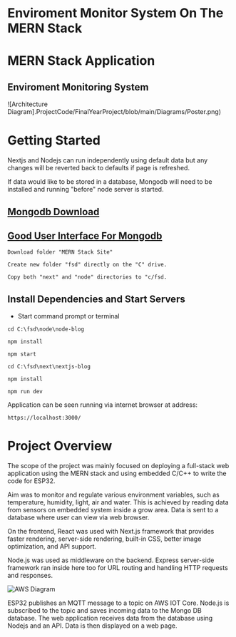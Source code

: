# Enviroment Monitor System On The MERN Stack
# MERN Stack Application 
## Enviroment Monitoring System 

![Architecture Diagram].ProjectCode/FinalYearProject/blob/main/Diagrams/Poster.png)

# Getting Started

Nextjs and Nodejs can run independently using default data but any changes will be reverted back to defaults if page is refreshed. 

If data would like to be stored in a database, Mongodb will need to be installed and running "before" node server is started.

## [Mongodb Download](https://www.mongodb.com/try/download/community)

## [Good User Interface For Mongodb](https://studio3t.com)

```
Download folder "MERN Stack Site"
```
```
Create new folder "fsd" directly on the "C" drive.
```
```
Copy both "next" and "node" directories to "c/fsd.
```

## Install Dependencies and Start Servers

- Start command prompt or terminal

```
cd C:\fsd\node\node-blog
```
```
npm install
```
```
npm start
```
```
cd C:\fsd\next\nextjs-blog
```
```
npm install
```
```
npm run dev
```
Application can be seen running via internet browser at address:
```
https://localhost:3000/
```
# Project Overview

The scope of the project was mainly focused on deploying a full-stack web application using the MERN stack and using embedded C/C++ to write the code for ESP32.

Aim was to monitor and regulate various environment variables, such as temperature, humidity, light, air and water. This is achieved by reading data from sensors on embedded system inside a grow area. Data is sent to a database where user can view via web browser.

On the frontend, React was used with Next.js framework that provides faster rendering, server-side rendering, built-in CSS, better image optimization, and API support.

Node.js was used as middleware on the backend. Express server-side framework ran inside here too for URL routing and handling HTTP requests and responses.

![AWS Diagram](https://github.com/AonghusOD/FinalYearProject/blob/main/Diagrams/UML%20State%20Diagram%20AWS.png)

ESP32 publishes an MQTT message to a topic on AWS IOT Core. Node.js is subscribed to the topic and saves incoming data to the Mongo DB database. The web application receives data from the database using Nodejs and an API. Data is then displayed on a web page.

